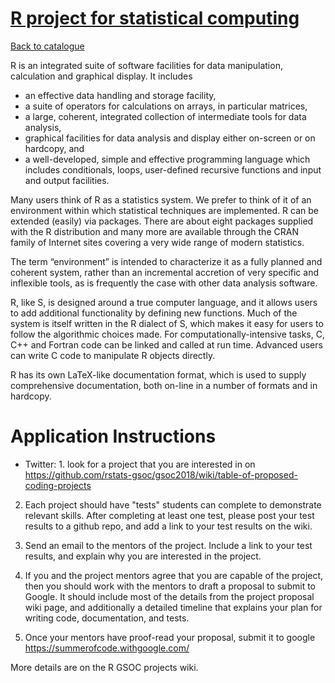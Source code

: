 
# [R project for statistical computing](https://www.r-project.org/)

[Back to catalogue](../README.md#r-project-for-statistical-computing)

R is an integrated suite of software facilities for data manipulation, calculation and graphical display. It includes

- an effective data handling and storage facility,
- a suite of operators for calculations on arrays, in particular matrices,
- a large, coherent, integrated collection of intermediate tools for data analysis,
- graphical facilities for data analysis and display either on-screen or on hardcopy, and
- a well-developed, simple and effective programming language which includes conditionals, loops, user-defined recursive functions and input and output facilities.

Many users think of R as a statistics system. We prefer to think of it of an environment within which statistical techniques are implemented. R can be extended (easily) via packages. There are about eight packages supplied with the R distribution and many more are available through the CRAN family of Internet sites covering a very wide range of modern statistics.

The term “environment” is intended to characterize it as a fully planned and coherent system, rather than an incremental accretion of very specific and inflexible tools, as is frequently the case with other data analysis software.

R, like S, is designed around a true computer language, and it allows users to add additional functionality by defining new functions. Much of the system is itself written in the R dialect of S, which makes it easy for users to follow the algorithmic choices made. For computationally-intensive tasks, C, C++ and Fortran code can be linked and called at run time. Advanced users can write C code to manipulate R objects directly.

R has its own LaTeX-like documentation format, which is used to supply comprehensive documentation, both on-line in a number of formats and in hardcopy.

# Application Instructions

* Twitter: 1. look for a project that you are interested in on
https://github.com/rstats-gsoc/gsoc2018/wiki/table-of-proposed-coding-projects

2. Each project should have "tests" students can complete to demonstrate
relevant skills. After completing at least one test, please post your
test results to a github repo, and add a link to your test results on
the wiki.

3. Send an email to the mentors of the project. Include a link to your
test results, and explain why you are interested in the project.

4. If you and the project mentors agree that you are capable of the
project, then you should work with the mentors to draft a proposal to
submit to Google. It should include most of the details from the
project proposal wiki page, and additionally a detailed timeline that
explains your plan for writing code, documentation, and tests.

5. Once your mentors have proof-read your proposal, submit it to google 
https://summerofcode.withgoogle.com/

More details are on the R GSOC projects wiki.